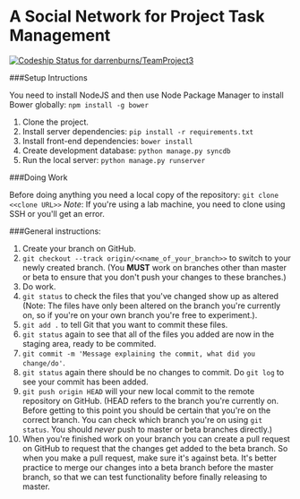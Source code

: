 A Social Network for Project Task Management
============

[ ![Codeship Status for darrenburns/TeamProject3](https://codeship.com/projects/a9a382a0-4c1d-0132-f820-2ebd99ec2702/status)](https://codeship.com/projects/46976)

###Setup Intructions

You need to install NodeJS and then use Node Package Manager to install Bower globally:
`npm install -g bower`

1. Clone the project.
2. Install server dependencies: `pip install -r requirements.txt`
3. Install front-end dependencies: `bower install`
4. Create development database: `python manage.py syncdb`
5. Run the local server: `python manage.py runserver`

###Doing Work

Before doing anything you need a local copy of the repository:
`git clone <<clone URL>>`
*Note*: If you're using a lab machine, you need to clone using SSH or you'll get an error.

###General instructions:

1. Create your branch on GitHub.
2. `git checkout --track origin/<<name_of_your_branch>>` to switch to your newly created branch. (You **MUST** work on branches other than master or beta to ensure that you don't push your changes to these branches.)
3. Do work.
4. `git status` to check the files that you've changed show up as altered (Note: The files have only been altered on the branch you're currently on, so if you're on your own branch you're free to experiment.).
5. `git add .` to tell Git that you want to commit these files.
6. `git status` again to see that all of the files you added are now in the staging area, ready to be commited.
7. `git commit -m 'Message explaining the commit, what did you change/do'`.
8. `git status` again there should be no changes to commit. Do `git log` to see your commit has been added.
9. `git push origin HEAD` will your new local commit to the remote repository on GitHub. (HEAD refers to the branch you're currently on. Before getting to this point you should be certain that you're on the correct branch. You can check which branch you're on using `git status`. You should *never* push to master or beta branches directly.)
11. When you're finished work on your branch you can create a pull request on GitHub to request that the changes get added to the beta branch. So when you make a pull request, make sure it's against beta. It's better practice to merge our changes into a beta branch before the master branch, so that we can test functionality before finally releasing to master.
